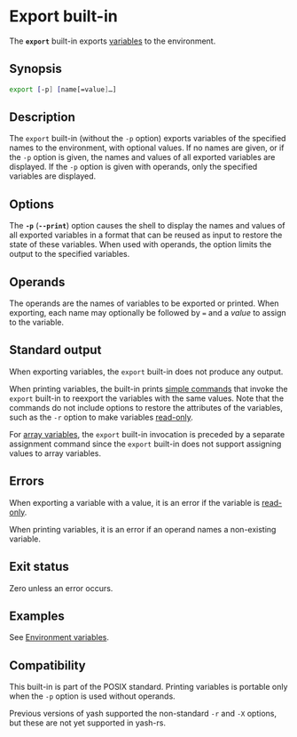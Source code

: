 # Export built-in

The **`export`** built-in exports [variables](../language/parameters/variables.md) to the environment.

## Synopsis

```sh
export [-p] [name[=value]…]
```

## Description

The `export` built-in (without the `-p` option) exports variables of the specified names to the environment, with optional values. If no names are given, or if the `-p` option is given, the names and values of all exported variables are displayed. If the `-p` option is given with operands, only the specified variables are displayed.

## Options

The **`-p`** (**`--print`**) option causes the shell to display the names and
values of all exported variables in a format that can be reused as input to
restore the state of these variables. When used with operands, the option
limits the output to the specified variables.

## Operands

The operands are the names of variables to be exported or printed. When exporting, each name may optionally be followed by `=` and a *value* to assign to the variable.

## Standard output

When exporting variables, the `export` built-in does not produce any output.

When printing variables, the built-in prints [simple commands](../language/commands/simple.md) that invoke the `export` built-in to reexport the variables with the same values. Note that the commands do not include options to restore the attributes of the variables, such as the `-r` option to make variables [read-only].

For [array variables](../language/parameters/variables.md#arrays), the `export` built-in invocation is preceded by a separate assignment command since the `export` built-in does not support assigning values to array variables.

## Errors

When exporting a variable with a value, it is an error if the variable is [read-only].

When printing variables, it is an error if an operand names a non-existing variable.

## Exit status

Zero unless an error occurs.

## Examples

See [Environment variables](../language/parameters/variables.md#environment-variables).

## Compatibility

This built-in is part of the POSIX standard. Printing variables is portable
only when the `-p` option is used without operands.

Previous versions of yash supported the non-standard `-r` and `-X` options, but these are not yet supported in yash-rs.

[read-only]: ../language/parameters/variables.md#read-only-variables
